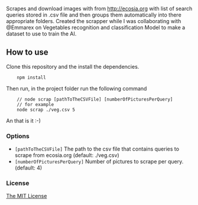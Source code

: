Scrapes and download images with from http://ecosia.org with list of search queries stored in .csv file and then groups them automatically into there appropriate folders. Created the scrapper while I was collaborating with @Emmarex on Vegetables recognition and classification Model to make a dataset to use to train the AI.

## How to use
Clone this repository and the install the dependencies.
```
    npm install
```
Then run, in the project folder run the following command
```
    // node scrap [pathToTheCSVFile] [numberOfPicturesPerQuery]
    // for example
    node scrap ./veg.csv 5
```
An that is it :-)

### Options
- `[pathToTheCSVFile]`            The path to the csv file that contains queries to scrape from ecosia.org (default: ./veg.csv)
- `[numberOfPicturesPerQuery]`    Number of pictures to scrape per query. (default: 4)


### License
[The MIT License](LICENSE.md)

